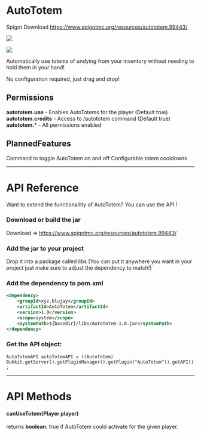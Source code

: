 # AutoTotem
Spigot Download https://www.spigotmc.org/resources/autototem.99443/

[![](https://web.blujay.xyz/images/AutoTotem.png)](https://www.spigotmc.org/resources/autototem.99443/)

[![](https://web.blujay.xyz/images/AutoTotem.gif)](https://www.spigotmc.org/resources/autototem.99443/)

Automatically use totems of undying from your inventory without needing to hold them in your hand!

No configuration required, just drag and drop!

## Permissions

**autototem.use** - Enables AutoTotems for the player (Default true)
**autototem.credits** - Access to /autototem command (Default true)
**autototem.*** - All permissions enabled

## PlannedFeatures

Command to toggle AutoTotem on and off
Configurable totem cooldowns

------------
# API Reference
Want to extend the functionallity of AutoTotem? You can use the API !

### Download or build the jar
Download => https://www.spigotmc.org/resources/autototem.99443/

### Add the jar to your project
Drop it into a package called libs
(You can put it anywhere you want in your project just make sure to adjust the dependency to match!)

### Add the dependency to pom.xml
```xml
<dependency>
    <groupId>xyz.blujay</groupId>
    <artifactId>AutoTotem</artifactId>
    <version>1.0</version>
    <scope>system</scope>
    <systemPath>${basedir}/libs/AutoTotem-1.0.jar</systemPath>
</dependency>
```


### Get the API object:
`AutoTotemAPI autoTotemAPI = ((AutoTotem) Bukkit.getServer().getPluginManager().getPlugin("AutoTotem")).getAPI();`

------------

# API Methods
#### canUseTotem(Player player)
returns **boolean**: true if AutoTotem could activate for the given player.
